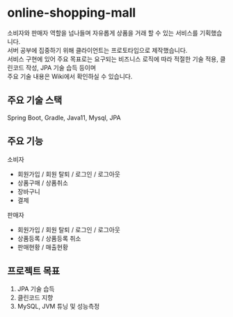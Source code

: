 # online-shopping-mall
소비자와 판매자 역할을 넘나들며 자유롭게 상품을 거래 할 수 있는 서비스를 기획했습니다.  
서버 공부에 집중하기 위해 클라이언트는 프로토타입으로 제작했습니다.  
서비스 구현에 있어 주요 목표로는 요구되는 비즈니스 로직에 따라 적절한 기술 적용, 클린코드 작성, JPA 기술 습득 등이며  
주요 기술 내용은 Wiki에서 확인하실 수 있습니다.

## 주요 기술 스택
Spring Boot, Gradle, Java11, Mysql, JPA

## 주요 기능
소비자
- 회원가입 / 회원 탈퇴 / 로그인 / 로그아웃
- 상품구매 / 상품취소
- 장바구니
- 결제

판매자
- 회원가입 / 회원 탈퇴 / 로그인 / 로그아웃
- 상품등록 / 상품등록 취소
- 판매현황 / 매출현황


## 프로젝트 목표
1. JPA 기술 습득
2. 클린코드 지향
3. MySQL, JVM 튜닝 및 성능측정
